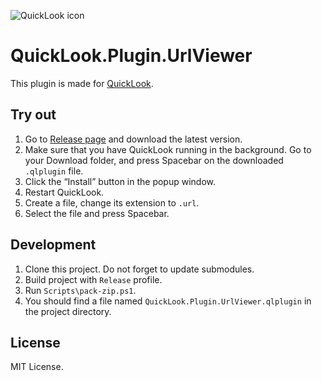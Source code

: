 ![QuickLook icon](https://user-images.githubusercontent.com/1687847/29485863-8cd61b7c-84e2-11e7-97d5-eacc2ba10d28.png)

# QuickLook.Plugin.UrlViewer

This plugin is made for [QuickLook](https://github.com/QL-Win/QuickLook).

## Try out

1. Go to [Release page](https://github.com/QL-Win/QuickLook.Plugin.UrlViewer/releases) and download the latest version.
2. Make sure that you have QuickLook running in the background. Go to your Download folder, and press <key>Spacebar</key> on the downloaded `.qlplugin` file.
3. Click the “Install” button in the popup window.
4. Restart QuickLook.
5. Create a file, change its extension to `.url`.
6. Select the file and press <key>Spacebar</key>.

## Development

 1. Clone this project. Do not forget to update submodules.
 2. Build project with `Release` profile.
 3. Run `Scripts\pack-zip.ps1`.
 4. You should find a file named `QuickLook.Plugin.UrlViewer.qlplugin` in the project directory.

## License

MIT License.
